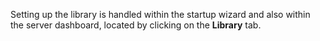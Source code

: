 Setting up the library is handled within the startup wizard and also within the server dashboard, located by clicking on the **Library** tab.